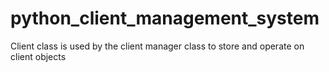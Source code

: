 # python_client_management_system
Client class is used by the client manager class to store and operate on client objects 
